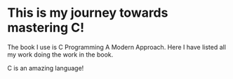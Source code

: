 # This is my journey towards mastering C!

The book I use is C Programming A Modern Approach.
Here I have listed all my work doing the work in the book.

C is an amazing language!
